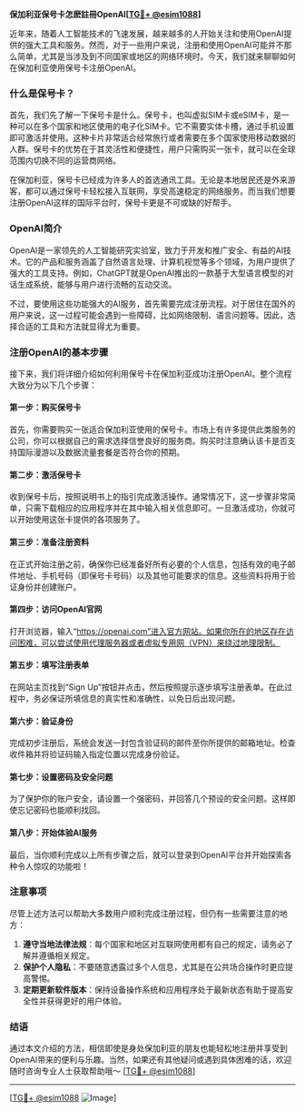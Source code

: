 **保加利亚保号卡怎麽註冊OpenAI[[TG💪+ @esim1088](https://t.me/s/esim1088)]**

近年来，随着人工智能技术的飞速发展，越来越多的人开始关注和使用OpenAI提供的强大工具和服务。然而，对于一些用户来说，注册和使用OpenAI可能并不那么简单，尤其是当涉及到不同国家或地区的网络环境时。今天，我们就来聊聊如何在保加利亚使用保号卡注册OpenAI。

### 什么是保号卡？

首先，我们先了解一下保号卡是什么。保号卡，也叫虚拟SIM卡或eSIM卡，是一种可以在多个国家和地区使用的电子化SIM卡。它不需要实体卡槽，通过手机设置即可激活并使用。这种卡片非常适合经常旅行或者需要在多个国家使用移动数据的人群。保号卡的优势在于其灵活性和便捷性，用户只需购买一张卡，就可以在全球范围内切换不同的运营商网络。

在保加利亚，保号卡已经成为许多人的首选通讯工具。无论是本地居民还是外来游客，都可以通过保号卡轻松接入互联网，享受高速稳定的网络服务。而当我们想要注册OpenAI这样的国际平台时，保号卡更是不可或缺的好帮手。

### OpenAI简介

OpenAI是一家领先的人工智能研究实验室，致力于开发和推广安全、有益的AI技术。它的产品和服务涵盖了自然语言处理、计算机视觉等多个领域，为用户提供了强大的工具支持。例如，ChatGPT就是OpenAI推出的一款基于大型语言模型的对话生成系统，能够与用户进行流畅的互动交流。

不过，要使用这些功能强大的AI服务，首先需要完成注册流程。对于居住在国外的用户来说，这一过程可能会遇到一些障碍，比如网络限制、语言问题等。因此，选择合适的工具和方法就显得尤为重要。

### 注册OpenAI的基本步骤

接下来，我们将详细介绍如何利用保号卡在保加利亚成功注册OpenAI。整个流程大致分为以下几个步骤：

#### 第一步：购买保号卡
首先，你需要购买一张适合保加利亚使用的保号卡。市场上有许多提供此类服务的公司，你可以根据自己的需求选择信誉良好的服务商。购买时注意确认该卡是否支持国际漫游以及数据流量套餐是否符合你的预期。

#### 第二步：激活保号卡
收到保号卡后，按照说明书上的指引完成激活操作。通常情况下，这一步骤非常简单，只需下载相应的应用程序并在其中输入相关信息即可。一旦激活成功，你就可以开始使用这张卡提供的各项服务了。

#### 第三步：准备注册资料
在正式开始注册之前，确保你已经准备好所有必要的个人信息，包括有效的电子邮件地址、手机号码（即保号卡号码）以及其他可能要求的信息。这些资料将用于验证身份并创建账户。

#### 第四步：访问OpenAI官网
打开浏览器，输入“https://openai.com”进入官方网站。如果你所在的地区存在访问困难，可以尝试使用代理服务器或者虚拟专用网（VPN）来绕过地理限制。

#### 第五步：填写注册表单
在网站主页找到“Sign Up”按钮并点击，然后按照提示逐步填写注册表单。在此过程中，务必保证所填信息的真实性和准确性，以免日后出现问题。

#### 第六步：验证身份
完成初步注册后，系统会发送一封包含验证码的邮件至你所提供的邮箱地址。检查收件箱并将验证码输入指定位置以完成身份验证。

#### 第七步：设置密码及安全问题
为了保护你的账户安全，请设置一个强密码，并回答几个预设的安全问题。这样即使忘记密码也能顺利找回。

#### 第八步：开始体验AI服务
最后，当你顺利完成以上所有步骤之后，就可以登录到OpenAI平台并开始探索各种令人惊叹的功能啦！

### 注意事项

尽管上述方法可以帮助大多数用户顺利完成注册过程，但仍有一些需要注意的地方：

1. **遵守当地法律法规**：每个国家和地区对互联网使用都有自己的规定，请务必了解并遵循相关规定。
2. **保护个人隐私**：不要随意透露过多个人信息，尤其是在公共场合操作时更应提高警惕。
3. **定期更新软件版本**：保持设备操作系统和应用程序处于最新状态有助于提高安全性并获得更好的用户体验。

### 结语

通过本文介绍的方法，相信即使是身处保加利亚的朋友也能轻松地注册并享受到OpenAI带来的便利与乐趣。当然，如果还有其他疑问或遇到具体困难的话，欢迎随时咨询专业人士获取帮助哦～ [[TG💪+ @esim1088](https://t.me/s/esim1088)]

---

[[TG💪+ @esim1088](https://t.me/s/esim1088) ![Image](https://i.postimg.cc/4NQfJmqS/Snipaste-2025-05-13-00-14-12.png)]